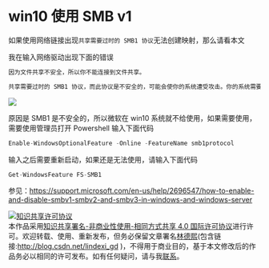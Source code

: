 
# win10 使用 SMB v1

如果使用网络链接出现`共享需要过时的 SMB1 协议`无法创建映射，那么请看本文

<!--more-->


<!-- CreateTime:2019/8/14 8:55:55 -->

<!-- csdn -->

我在输入网络驱动出现下面的错误

```csharp
因为文件共享不安全，所以你不能连接到文件共享。

共享需要过时的 SMB1 协议，而此协议是不安全的，可能会使你的系统遭受攻击。你的系统需要 SMB2 或更高版本。
```

![](http://cdn.lindexi.site/34fdad35-5dfe-a75b-2b4b-8c5e313038e2%2F201818172624.jpg)

原因是 SMB1 是不安全的，所以微软在 win10 系统就不给使用，如果需要使用，需要使用管理员打开 Powershell 输入下面代码

```csharp
Enable-WindowsOptionalFeature -Online -FeatureName smb1protocol
```

输入之后需要重新启动，如果还是无法使用，请输入下面代码

```csharp
Get-WindowsFeature FS-SMB1
```


参见：https://support.microsoft.com/en-us/help/2696547/how-to-enable-and-disable-smbv1-smbv2-and-smbv3-in-windows-and-windows-server





<a rel="license" href="http://creativecommons.org/licenses/by-nc-sa/4.0/"><img alt="知识共享许可协议" style="border-width:0" src="https://licensebuttons.net/l/by-nc-sa/4.0/88x31.png" /></a><br />本作品采用<a rel="license" href="http://creativecommons.org/licenses/by-nc-sa/4.0/">知识共享署名-非商业性使用-相同方式共享 4.0 国际许可协议</a>进行许可。欢迎转载、使用、重新发布，但务必保留文章署名[林德熙](http://blog.csdn.net/lindexi_gd)(包含链接:http://blog.csdn.net/lindexi_gd )，不得用于商业目的，基于本文修改后的作品务必以相同的许可发布。如有任何疑问，请与我[联系](mailto:lindexi_gd@163.com)。